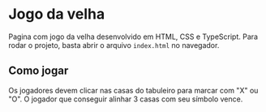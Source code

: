# Jogo da velha

Pagina com jogo da velha desenvolvido em HTML, CSS e TypeScript. Para rodar o projeto, basta abrir o arquivo `index.html` no navegador.

## Como jogar

Os jogadores devem clicar nas casas do tabuleiro para marcar com "X" ou "O". O jogador que conseguir alinhar 3 casas com seu símbolo vence.
